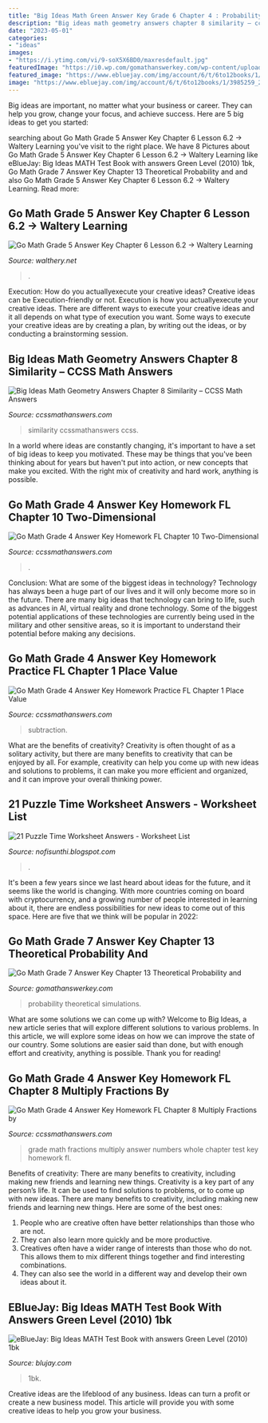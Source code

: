 ```yaml
---
title: "Big Ideas Math Green Answer Key Grade 6 Chapter 4 : Probability Theoretical Simulations"
description: "Big ideas math geometry answers chapter 8 similarity – ccss math answers"
date: "2023-05-01"
categories:
- "ideas"
images:
- "https://i.ytimg.com/vi/9-soX5X6BD0/maxresdefault.jpg"
featuredImage: "https://i0.wp.com/gomathanswerkey.com/wp-content/uploads/2020/08/go-math-grade-7-answer-key-chapter-13-theoretical-probability-and-simulations.jpeg?w=1280&amp;ssl=1"
featured_image: "https://www.ebluejay.com/img/account/6/t/6to12books/1/3985259_2tofeak0.jpg"
image: "https://www.ebluejay.com/img/account/6/t/6to12books/1/3985259_2tofeak0.jpg"
---
```



Big ideas are important, no matter what your business or career. They can help you grow, change your focus, and achieve success. Here are 5 big ideas to get you started: 

	

		
searching about Go Math Grade 5 Answer Key Chapter 6 Lesson 6.2 → Waltery Learning you've visit to the right place. We have 8 Pictures about Go Math Grade 5 Answer Key Chapter 6 Lesson 6.2 → Waltery Learning like eBlueJay: Big Ideas MATH Test Book with answers Green Level (2010) 1bk, Go Math Grade 7 Answer Key Chapter 13 Theoretical Probability and and also Go Math Grade 5 Answer Key Chapter 6 Lesson 6.2 → Waltery Learning. Read more:
		
    
## Go Math Grade 5 Answer Key Chapter 6 Lesson 6.2 → Waltery Learning

<img loading=lazy src="https://i.ytimg.com/vi/9-soX5X6BD0/maxresdefault.jpg" onerror="this.onerror=null;this.src='https://tse2.mm.bing.net/th?id=OIP.syko0TC5YaUklvCFpyICCgHaEK&amp;pid=15.1';" alt="Go Math Grade 5 Answer Key Chapter 6 Lesson 6.2 → Waltery Learning">

_Source: walthery.net_

>. 

	

Execution: How do you actuallyexecute your creative ideas?
Creative ideas can be Execution-friendly or not. Execution is how you actuallyexecute your creative ideas. There are different ways to execute your creative ideas and it all depends on what type of execution you want. Some ways to execute your creative ideas are by creating a plan, by writing out the ideas, or by conducting a brainstorming session.

    
## Big Ideas Math Geometry Answers Chapter 8 Similarity – CCSS Math Answers

<img loading=lazy src="https://ccssmathanswers.com/wp-content/uploads/2021/02/Big-Ideas-Math-Geometry-Answers-Chapter-8-Similarity.png" onerror="this.onerror=null;this.src='https://tse4.mm.bing.net/th?id=OIP.sHzzCwIf3dIm51g7CqyAegHaEK&amp;pid=15.1';" alt="Big Ideas Math Geometry Answers Chapter 8 Similarity – CCSS Math Answers">

_Source: ccssmathanswers.com_

>similarity ccssmathanswers ccss. 

	

In a world where ideas are constantly changing, it's important to have a set of big ideas to keep you motivated. These may be things that you've been thinking about for years but haven't put into action, or new concepts that make you excited. With the right mix of creativity and hard work, anything is possible.

    
## Go Math Grade 4 Answer Key Homework FL Chapter 10 Two-Dimensional

<img loading=lazy src="https://ccssmathanswers.com/wp-content/uploads/2020/10/go-math-grade-4-chapter-10-two-dimensional-figures-review-test-answer-key.jpeg" onerror="this.onerror=null;this.src='https://tse2.mm.bing.net/th?id=OIP.dQqKSpa4f0xm2r1hJfRN-AHaEK&amp;pid=15.1';" alt="Go Math Grade 4 Answer Key Homework FL Chapter 10 Two-Dimensional">

_Source: ccssmathanswers.com_

>. 

	

Conclusion: What are some of the biggest ideas in technology?
Technology has always been a huge part of our lives and it will only become more so in the future. There are many big ideas that technology can bring to life, such as advances in AI, virtual reality and drone technology. Some of the biggest potential applications of these technologies are currently being used in the military and other sensitive areas, so it is important to understand their potential before making any decisions.

    
## Go Math Grade 4 Answer Key Homework Practice FL Chapter 1 Place Value

<img loading=lazy src="https://ccssmathanswers.com/wp-content/uploads/2020/10/go-math-grade-4-chapter-1-place-value-addition-and-subtraction-to-one-million-pages-1-20-answer-key-1024x576.jpeg" onerror="this.onerror=null;this.src='https://tse3.mm.bing.net/th?id=OIP.7iIi-fnYg_OOdk4LLvLyMQHaEK&amp;pid=15.1';" alt="Go Math Grade 4 Answer Key Homework Practice FL Chapter 1 Place Value">

_Source: ccssmathanswers.com_

>subtraction. 

	

What are the benefits of creativity?
Creativity is often thought of as a solitary activity, but there are many benefits to creativity that can be enjoyed by all. For example, creativity can help you come up with new ideas and solutions to problems, it can make you more efficient and organized, and it can improve your overall thinking power.

    
## 21 Puzzle Time Worksheet Answers - Worksheet List

<img loading=lazy src="https://s2.studylib.net/store/data/010235696_1-d98b6dc29f095e7335a7523f655ad596.png" onerror="this.onerror=null;this.src='https://tse4.mm.bing.net/th?id=OIP.TmYFYLu1HZq4ZDcW1By9GAHaJl&amp;pid=15.1';" alt="21 Puzzle Time Worksheet Answers - Worksheet List">

_Source: nofisunthi.blogspot.com_

>. 

	

It's been a few years since we last heard about ideas for the future, and it seems like the world is changing. With more countries coming on board with cryptocurrency, and a growing number of people interested in learning about it, there are endless possibilities for new ideas to come out of this space. Here are five that we think will be popular in 2022: 

    
## Go Math Grade 7 Answer Key Chapter 13 Theoretical Probability And

<img loading=lazy src="https://i0.wp.com/gomathanswerkey.com/wp-content/uploads/2020/08/go-math-grade-7-answer-key-chapter-13-theoretical-probability-and-simulations.jpeg?w=1280&amp;ssl=1" onerror="this.onerror=null;this.src='https://tse2.mm.bing.net/th?id=OIP.HTP0dblipGUvi4hblRRjhAHaEK&amp;pid=15.1';" alt="Go Math Grade 7 Answer Key Chapter 13 Theoretical Probability and">

_Source: gomathanswerkey.com_

>probability theoretical simulations. 

	

What are some solutions we can come up with?
Welcome to Big Ideas, a new article series that will explore different solutions to various problems. In this article, we will explore some ideas on how we can improve the state of our country. Some solutions are easier said than done, but with enough effort and creativity, anything is possible. Thank you for reading!

    
## Go Math Grade 4 Answer Key Homework FL Chapter 8 Multiply Fractions By

<img loading=lazy src="https://ccssmathanswers.com/wp-content/uploads/2020/10/go-math-grade-4-chapter-8-multiply-fractions-by-whole-numbers-review-test-answer-key-1024x576.jpeg" onerror="this.onerror=null;this.src='https://tse3.mm.bing.net/th?id=OIP.PTggPnV3wT9FMJl5qwcXrgHaEK&amp;pid=15.1';" alt="Go Math Grade 4 Answer Key Homework FL Chapter 8 Multiply Fractions by">

_Source: ccssmathanswers.com_

>grade math fractions multiply answer numbers whole chapter test key homework fl. 

	

Benefits of creativity: There are many benefits to creativity, including making new friends and learning new things.
Creativity is a key part of any person’s life. It can be used to find solutions to problems, or to come up with new ideas. There are many benefits to creativity, including making new friends and learning new things. Here are some of the best ones: 
1. People who are creative often have better relationships than those who are not.
2. They can also learn more quickly and be more productive.
3. Creatives often have a wider range of interests than those who do not. This allows them to mix different things together and find interesting combinations.
4. They can also see the world in a different way and develop their own ideas about it.

    
## EBlueJay: Big Ideas MATH Test Book With Answers Green Level (2010) 1bk

<img loading=lazy src="https://www.ebluejay.com/img/account/6/t/6to12books/1/3985259_2tofeak0.jpg" onerror="this.onerror=null;this.src='https://tse4.mm.bing.net/th?id=OIP.1w9BOGNMNqglghWLjZbkAgHaFj&amp;pid=15.1';" alt="eBlueJay: Big Ideas MATH Test Book with answers Green Level (2010) 1bk">

_Source: blujay.com_

>1bk. 

	

Creative ideas are the lifeblood of any business. Ideas can turn a profit or create a new business model. This article will provide you with some creative ideas to help you grow your business.

